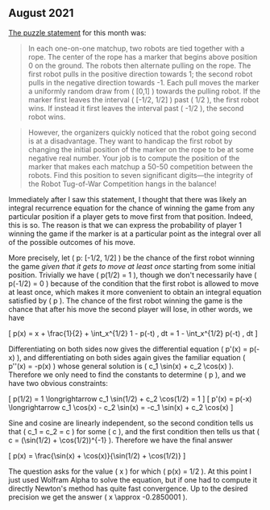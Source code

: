 ## August 2021

[The puzzle statement](https://www.janestreet.com/puzzles/robot-tug-of-war-index/) for this month was:

> In each one-on-one matchup, two robots are tied together with a rope. The center of the rope has a marker that begins above position 0 on the ground. The robots then alternate pulling on the rope. The first robot pulls in the positive direction towards 1; the second robot pulls in the negative direction towards -1. Each pull moves the marker a uniformly random draw from \( [0,1] \) towards the pulling robot. If the marker first leaves the interval \( [-1/2, 1/2] \) past \( 1/2 \), the first robot wins. If instead it first leaves the interval past \( -1/2 \), the second robot wins.

> However, the organizers quickly noticed that the robot going second is at a disadvantage. They want to handicap the first robot by changing the initial position of the marker on the rope to be at some negative real number. Your job is to compute the position of the marker that makes each matchup a 50-50 competition between the robots. Find this position to seven significant digits—the integrity of the Robot Tug-of-War Competition hangs in the balance!

Immediately after I saw this statement, I thought that there was likely an integral recurrence equation for the chance of winning the game from any particular position if a player gets to move first from that position. Indeed, this is so. The reason is that we can express the probability of player 1 winning the game if the marker is at a particular point as the integral over all of the possible outcomes of his move.

More precisely, let \( p: [-1/2, 1/2] \) be the chance of the first robot winning the game *given that it gets to move at least once* starting from some initial position. Trivially we have \( p(1/2) = 1 \), though we don't necessarily have \( p(-1/2) = 0 \) because of the condition that the first robot is allowed to move at least once, which makes it more convenient to obtain an integral equation satisfied by \( p \). The chance of the first robot winning the game is the chance that after his move the second player will lose, in other words, we have

\[ p(x) = x + \frac{1}{2} + \int_x^{1/2} 1 - p(-t) \, dt = 1 - \int_x^{1/2} p(-t) \, dt \]

Differentiating on both sides now gives the differential equation \( p'(x) = p(-x) \), and differentiating on both sides again gives the familiar equation \( p''(x) = -p(x) \) whose general solution is \( c_1 \sin(x) + c_2 \cos(x) \). Therefore we only need to find the constants to determine \( p \), and we have two obvious constraints:

\[ p(1/2) = 1 \longrightarrow c_1 \sin(1/2) + c_2 \cos(1/2) = 1 \]
\[ p'(x) = p(-x) \longrightarrow c_1 \cos(x) - c_2 \sin(x) = -c_1 \sin(x) + c_2 \cos(x) \]

Sine and cosine are linearly independent, so the second condition tells us that \( c_1 = c_2 = c \) for some \( c \), and the first condition then tells us that \( c = (\sin(1/2) + \cos(1/2))^{-1} \). Therefore we have the final answer

\[ p(x) = \frac{\sin(x) + \cos(x)}{\sin(1/2) + \cos(1/2)} \]

The question asks for the value \( x \) for which \( p(x) = 1/2 \). At this point I just used Wolfram Alpha to solve the equation, but if one had to compute it directly Newton's method has quite fast convergence. Up to the desired precision we get the answer \( x \approx -0.2850001 \).
